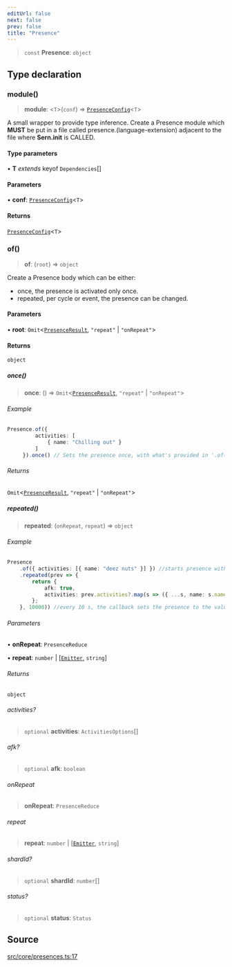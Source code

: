 ```yaml
---
editUrl: false
next: false
prev: false
title: "Presence"
---
```


> `const` **Presence**: `object`

## Type declaration

### module()

> **module**: \<`T`\>(`conf`) => [`PresenceConfig`](/v4/api/type-aliases/presenceconfig/)\<`T`\>

A small wrapper to provide type inference.
Create a Presence module which **MUST** be put in a file called presence.(language-extension)
adjacent to the file where **Sern.init** is CALLED.

#### Type parameters

• **T** *extends* keyof `Dependencies`[]

#### Parameters

• **conf**: [`PresenceConfig`](/v4/api/type-aliases/presenceconfig/)\<`T`\>

#### Returns

[`PresenceConfig`](/v4/api/type-aliases/presenceconfig/)\<`T`\>

### of()

> **of**: (`root`) => `object`

Create a Presence body which can be either: 
- once, the presence is activated only once.
- repeated, per cycle or event, the presence can be changed.

#### Parameters

• **root**: `Omit`\<[`PresenceResult`](/v4/api/interfaces/presenceresult/), `"repeat"` \| `"onRepeat"`\>

#### Returns

`object`

##### once()

> **once**: () => `Omit`\<[`PresenceResult`](/v4/api/interfaces/presenceresult/), `"repeat"` \| `"onRepeat"`\>

###### Example

```ts
Presence.of({
         activities: [
             { name: "Chilling out" }
         ]
     }).once() // Sets the presence once, with what's provided in '.of()'
 ```

###### Returns

`Omit`\<[`PresenceResult`](/v4/api/interfaces/presenceresult/), `"repeat"` \| `"onRepeat"`\>

##### repeated()

> **repeated**: (`onRepeat`, `repeat`) => `object`

###### Example

```ts
Presence
    .of({ activities: [{ name: "deez nuts" }] }) //starts presence with "deez nuts".
    .repeated(prev => { 
        return {
            afk: true,
            activities: prev.activities?.map(s => ({ ...s, name: s.name+"s" }))
        };
    }, 10000)) //every 10 s, the callback sets the presence to the value returned.
```

###### Parameters

• **onRepeat**: `PresenceReduce`

• **repeat**: `number` \| [[`Emitter`](/v4/api/interfaces/emitter/), `string`]

###### Returns

`object`

###### activities?

> `optional` **activities**: `ActivitiesOptions`[]

###### afk?

> `optional` **afk**: `boolean`

###### onRepeat

> **onRepeat**: `PresenceReduce`

###### repeat

> **repeat**: `number` \| [[`Emitter`](/v4/api/interfaces/emitter/), `string`]

###### shardId?

> `optional` **shardId**: `number`[]

###### status?

> `optional` **status**: `Status`

## Source

[src/core/presences.ts:17](https://github.com/sern-handler/handler/blob/222ecd9b61ad0b94830a2a9444118f01e1b7d6cd/src/core/presences.ts#L17)
